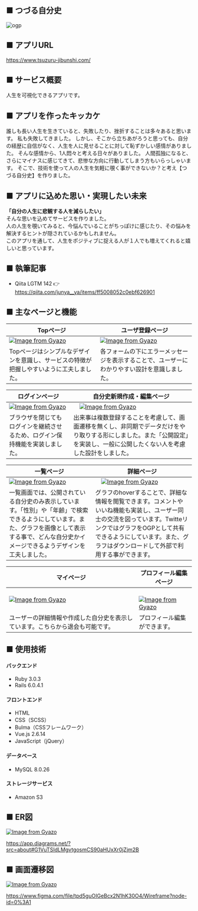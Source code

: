 ## ■ つづる自分史
![ogp](https://user-images.githubusercontent.com/45684938/158291222-fc31b89b-8845-459a-acf6-39ac034d9c61.png)

## ■ アプリURL
https://www.tsuzuru-jibunshi.com/

## ■ サービス概要
人生を可視化できるアプリです。

## ■ アプリを作ったキッカケ
誰しも長い人生を生きていると、失敗したり、挫折することは多々あると思います。
私も失敗してきました。
しかし、そこから立ちあがろうと思っても、自分の経歴に自信がなく、人生を人に見せることに対して恥ずかしい感情がありました。
そんな感情から、1人悶々と考える日々がありました。
人間孤独になると、さらにマイナスに感じてきて、悲惨な方向に行動してしまう方もいらっしゃいます。
そこで、技術を使って人の人生を気軽に覗く事ができないか？と考え【つづる自分史】を作りました。

## ■ アプリに込めた思い・実現したい未来
**「自分の人生に悲観する人を減らしたい」**<br>
そんな思いを込めてサービスを作りました。<br>
人の人生を覗いてみると、今悩んでいることがちっぽけに感じたり、その悩みを解決するヒントが隠されているかもしれません。<br>
このアプリを通して、人生をポジティブに捉える人が１人でも増えてくれると嬉しいと思っています。

## ■ 執筆記事
- Qiita LGTM 142
  👉 https://qiita.com/junya__ya/items/ff5008052c0ebf626901

## ■ 主なページと機能

| Topページ | ユーザ登録ページ |
| ---- | ---- |
| [![Image from Gyazo](https://i.gyazo.com/24b0fedc570c0cebf46fdb07c1459740.png)](https://gyazo.com/24b0fedc570c0cebf46fdb07c1459740) | [![Image from Gyazo](https://i.gyazo.com/d24edd4d0e23324d34a8093b76909de4.png)](https://gyazo.com/d24edd4d0e23324d34a8093b76909de4) |
| Topページはシンプルなデザインを意識し、サービスの特徴が把握しやすいように工夫しました。 | 各フォームの下にエラーメッセージを表示することで、ユーザーにわかりやすい設計を意識しました。 |

| ログインページ |  自分史新規作成・編集ページ |
| ---- | ---- |
| [![Image from Gyazo](https://i.gyazo.com/58cecbe0dcaf5e2b9c6dda9a8bd9eaf6.png)](https://gyazo.com/58cecbe0dcaf5e2b9c6dda9a8bd9eaf6) |　[![Image from Gyazo](https://i.gyazo.com/90f6fa0f0ca65a6e2c6deaa217883c1d.gif)](https://gyazo.com/90f6fa0f0ca65a6e2c6deaa217883c1d)|
| ブラウザを閉じてもログインを継続させるため、ログイン保持機能を実装しました。 | 出来事は複数登録することを考慮して、画面遷移を無くし、非同期でデータだけをやり取りする形にしました。また「公開設定」を実装し、一般に公開したくない人を考慮した設計をしました。 |

| 一覧ページ | 詳細ページ |
| ---- | ---- |
| [![Image from Gyazo](https://i.gyazo.com/ef79cc3599301c3c04364404703c4660.gif)](https://gyazo.com/ef79cc3599301c3c04364404703c4660) |　[![Image from Gyazo](https://i.gyazo.com/5c9af71c368f17d26c9e1d45e935a5a8.gif)](https://gyazo.com/5c9af71c368f17d26c9e1d45e935a5a8)|
| 一覧画面では、公開されている自分史のみ表示しています。「性別」や「年齢」で検索できるようにしています。また、グラフを画像として表示する事で、どんな自分史かイメージできるようデザインを工夫しました。 | グラフのhoverすることで、詳細な情報を閲覧できます。コメントやいいね機能も実装し、ユーザー同士の交流を図っています。TwitteリンクではグラフをOGPとして共有できるようにしています。また、グラフはダウンロードして外部で利用する事ができます。 |

| マイページ | プロフィール編集ページ |
| ---- | ---- |
| [![Image from Gyazo](https://i.gyazo.com/79557b0d1c8e2b48b13b95fbef42bd03.png)](https://gyazo.com/79557b0d1c8e2b48b13b95fbef42bd03) |　[![Image from Gyazo](https://i.gyazo.com/dde103678376c106e77d84746b8e51d3.png)](https://gyazo.com/dde103678376c106e77d84746b8e51d3)|
| ユーザーの詳細情報や作成した自分史を表示しています。こちらから退会も可能です。 | プロフィール編集ができます。 |

## ■ 使用技術

#### バックエンド
- Ruby 3.0.3
- Rails 6.0.4.1

#### フロントエンド
- HTML
- CSS（SCSS）
- Bulma（CSSフレームワーク）
- Vue.js 2.6.14
- JavaScript（jQuery）

#### データベース
- MySQL 8.0.26

#### ストレージサービス
- Amazon S3

## ■ ER図

[![Image from Gyazo](https://i.gyazo.com/8a2bf28901681d210a1eef870c55c4a0.png)](https://gyazo.com/8a2bf28901681d210a1eef870c55c4a0)

https://app.diagrams.net/?src=about#G1VuTSIdLMgvtgosmCS90aHUxXr0jZjm2B

## ■ 画面遷移図

[![Image from Gyazo](https://i.gyazo.com/50701a02cf01336ac2f2f58897cb4a31.png)](https://gyazo.com/50701a02cf01336ac2f2f58897cb4a31)

https://www.figma.com/file/tpd5guOIGeBcx2N1hK30O4/Wireframe?node-id=0%3A1
